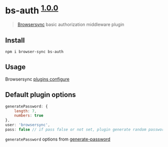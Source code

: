 # bs-auth <sup>[1.0.0](https://github.com/tazau/bs-auth/blob/master/CHANGELOG.md)</sup>

> [Browsersync](https://browsersync.io/) basic authorization middleware plugin

## Install
`npm i browser-sync bs-auth`

## Usage

Browsersync [plugins configure](https://browsersync.io/docs/options#option-plugins)

## Default plugin options
```javascript
generatePassword: {
    length: 7,
    numbers: true
},
user: 'browsersync',
pass: false // if pass false or not set, plugin generate random password
```
`generatePassword` options from [generate-password](https://www.npmjs.com/package/generate-password)